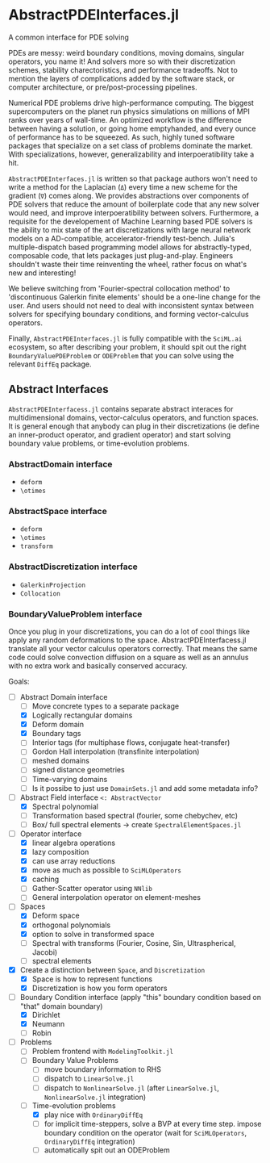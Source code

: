 # AbstractPDEInterfaces.jl

A common interface for PDE solving

PDEs are messy: weird boundary conditions, moving domains, singular operators, you name it! And solvers more so with their discretization schemes, stability charectoristics, and performance tradeoffs. Not to mention the layers of complications added by the software stack, or computer architecture, or pre/post-processing pipelines.

Numerical PDE problems drive high-performance computing. The biggest supercomputers on the planet run physics simulations on millions of MPI ranks over years of wall-time. An optimized workflow is the difference between having a solution, or going home emptyhanded, and every ounce of performance has to be squeezed. As such, highly tuned software packages that specialize on a set class of problems dominate the market. With specializations, however, generalizability and interpoeratibility take a hit.

`AbstractPDEInterfaces.jl` is written so that package authors won't need to write a method for the Laplacian (`Δ`) every time a new scheme for the gradient (`∇`) comes along. We provides abstractions over components of PDE solvers that reduce the amount of boilerplate code that any new solver would need, and improve interpoeratibility between solvers. Furthermore, a requisite for the developement of Machine Learning based PDE solvers is the ability to mix state of the art discretizations with large neural network models on a AD-compatible, accelerator-friendly test-bench. Julia's multiple-dispatch based programming model allows for abstractly-typed, composable code, that lets packages just plug-and-play. Engineers shouldn't waste their time reinventing the wheel, rather focus on what's new and interesting!

We believe switching from 'Fourier-spectral collocation method' to 'discontinuous Galerkin finite elements' should be a one-line change for the user. And users should not need to deal with inconsistent syntax between solvers for specifying boundary conditions, and forming vector-calculus operators.

Finally, `AbstractPDEInterfaces.jl` is fully compatible with the `SciML.ai` ecosystem, so after describing your problem, it should spit out the right `BoundaryValuePDEProblem`  or `ODEProblem` that you can solve using the relevant `DiffEq` package.

## Abstract Interfaces

`AbstractPDEInterfacess.jl` contains separate abstract interaces for multidimensional domains, vector-calculus operators, and function spaces. It is general enough that anybody can plug in their discretizations (ie define an inner-product operator, and gradient operator) and start solving boundary value problems, or time-evolution problems.

### AbstractDomain interface
- `deform`
- `\otimes`

### AbstractSpace interface
- `deform`
- `\otimes`
- `transform`

### AbstractDiscretization interface
- `GalerkinProjection`
- `Collocation`

### BoundaryValueProblem interface

Once you plug in your discretizations, you can do a lot of cool things like apply any random deformations to the space. AbstractPDEInterfacess.jl translate all your vector calculus operators correctly. That means the same code could solve convection diffusion on a square as well as an annulus with no extra work and basically conserved accuracy.

Goals:
- [ ] Abstract Domain interface
  - [ ] Move concrete types to a separate package
  - [X] Logically rectangular domains
  - [X] Deform domain
  - [X] Boundary tags
  - [ ] Interior tags (for multiphase flows, conjugate heat-transfer)
  - [ ] Gordon Hall interpolation (transfinite interpolation)
  - [ ] meshed domains
  - [ ] signed distance geometries
  - [ ] Time-varying domains
  - [ ] Is it possibe to just use `DomainSets.jl` and add some metadata info?
- [ ] Abstract Field interface `<: AbstractVector`
  - [X] Spectral polynomial
  - [ ] Transformation based spectral (fourier, some chebychev, etc)
  - [ ] Box/ full spectral elements -> create `SpectralElementSpaces.jl`
- [ ] Operator interface
  - [X] linear algebra operations
  - [X] lazy composition
  - [X] can use array reductions
  - [X] move as much as possible to `SciMLOperators`
  - [X] caching
  - [ ] Gather-Scatter operator using `NNlib`
  - [ ] General interpolation operator on element-meshes
- [ ] Spaces
  - [X] Deform space
  - [X] orthogonal polynomials
  - [X] option to solve in transformed space
  - [ ] Spectral with transforms (Fourier, Cosine, Sin, Ultraspherical, Jacobi)
  - [ ] spectral elements
- [X] Create a distinction between `Space`, and `Discretization`
  - [X] Space is how to represent functions
  - [X] Discretization is how you form operators
- [ ] Boundary Condition interface (apply "this" boundary condition based on "that" domain boundary)
  - [X] Dirichlet
  - [X] Neumann
  - [ ] Robin
- [ ] Problems
  - [ ] Problem frontend with `ModelingToolkit.jl`
  - [ ] Boundary Value Problems
    - [ ] move boundary information to RHS
    - [ ] dispatch to `LinearSolve.jl`
    - [ ] dispatch to `NonlinearSolve.jl` (after `LinearSolve.jl`, `NonlinearSolve.jl` integration)
  - [ ] Time-evolution problems
    - [X] play nice with `OrdinaryDiffEq`
    - [ ] for implicit time-steppers, solve a BVP at every time step. impose boundary condition on the operator (wait for `SciMLOperators`, `OrdinaryDiffEq` integration)
    - [ ] automatically spit out an ODEProblem
